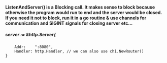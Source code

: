 #### ListenAndServer() is a Blocking call. It makes sense to block because otherwise the program would run to end and the server would be closed. If you need it not to block, run it in a go routine & use channels for communication and SIGINT signals for closing server etc...

##### 	server := &http.Server{
		Addr:    ":8080",
		Handler: http.Handler, // we can also use chi.NewRouter()
	}
